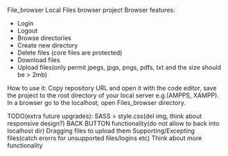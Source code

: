 File_browser
Local Files browser project
Browser features:
- Login
- Logout
- Browse directories
- Create new directory
- Delete files (core files are protected)
- Download files
- Upload files(only permit jpegs, jpgs, pngs, pdfs, txt and the size should be > 2mb)


How to use it:
Copy repository URL and open it with the code editor, save the project to the root directory of your local server e.g.(AMPPS, XAMPP). In a browser go to the localhost, open Files_browser directory.


TODO(extra future upgrades):
SASS > style.css(del img, think about responsive design?)
BACK BUTTON functionality(do not allow to back into localhost dir)
Dragging files to upload them
Supporting/Excepting files(catch erorrs for unsupported files/logins etc)
Think about more functionality